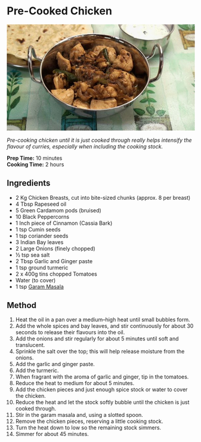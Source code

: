 # Pre-Cooked Chicken

![Pre-Cooked Chicken](resources/pre-cooked-chicken.jpg)

*Pre-cooking chicken until it is just cooked through really helps intensify the flavour of curries, especially when including the cooking stock.*

**Prep Time:** 10 minutes   
**Cooking Time:** 2 hours

## Ingredients
- 2 Kg Chicken Breasts, cut into bite-sized chunks (approx. 8 per breast)
- 4 Tbsp Rapeseed oil
- 5 Green Cardamom pods (bruised)
- 10 Black Peppercorns
- 1 Inch piece of Cinnamon (Cassia Bark)
- 1 tsp Cumin seeds
- 1 tsp coriander seeds
- 3 Indian Bay leaves
- 2 Large Onions (finely chopped)
- ½ tsp sea salt
- 2 Tbsp Garlic and Ginger paste
- 1 tsp ground turmeric
- 2 x 400g tins chopped Tomatoes
- Water (to cover)
- 1 tsp [Garam Masala](garam-masala.md)

## Method
1. Heat the oil in a pan over a medium–high heat until small bubbles form.
2. Add the whole spices and bay leaves, and stir continuously for about 30 seconds to release their flavours into the oil.
3. Add the onions and stir regularly for about 5 minutes until soft and translucent.
4. Sprinkle the salt over the top; this will help release moisture from the onions.
5. Add the garlic and ginger paste.
6. Add the turmeric.
7. When fragrant with the aroma of garlic and ginger, tip in the tomatoes.
8. Reduce the heat to medium for about 5 minutes.
9. Add the chicken pieces and just enough spice stock or water to cover the chicken.
10. Reduce the heat and let the stock softly bubble until the chicken is just cooked through.
11. Stir in the garam masala and, using a slotted spoon.
12. Remove the chicken pieces, reserving a little cooking stock.
13. Turn the heat down to low so the remaining stock simmers.
14. Simmer for about 45 minutes.
